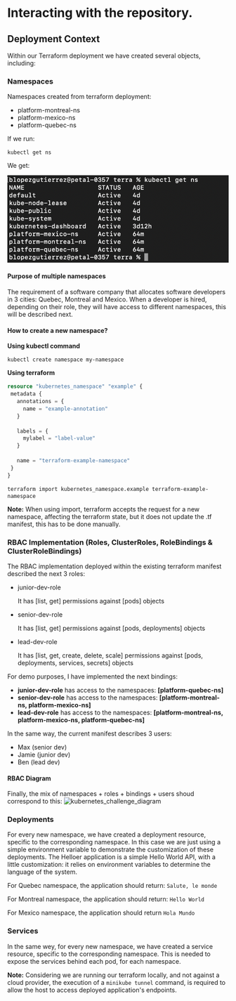 # Interacting with the repository.

## Deployment Context
Within our Terraform deployment we have created several objects, including: 

### Namespaces
Namespaces created from terraform deployment:
* platform-montreal-ns
* platform-mexico-ns
* platform-quebec-ns

If we run:
```console
kubectl get ns
 ```

 We get:
 
 ![alt text](./screenshots/user/image.png)

#### Purpose of multiple namespaces

The requirement of a software company that allocates software developers in 3 cities: Quebec, Montreal and Mexico.
When a developer is hired, depending on their role, they will have access to different namespaces, this will be described next.
#### How to create a new namespace?
**Using kubectl command**
```console
kubectl create namespace my-namespace
 ```

 **Using terraform**
 ```terraform
resource "kubernetes_namespace" "example" {
  metadata {
    annotations = {
      name = "example-annotation"
    }

    labels = {
      mylabel = "label-value"
    }

    name = "terraform-example-namespace"
  }
}
 ```
 ```console
terraform import kubernetes_namespace.example terraform-example-namespace
 ```

 **Note:** When using import, terraform accepts the request for a new namespace, affecting the terraform state, but it does not update the .tf manifest, this has to be done manually.
### RBAC Implementation (Roles, ClusterRoles, RoleBindings & ClusterRoleBindings)
The RBAC implementation deployed within the existing terraform manifest described the next 3 roles:
* junior-dev-role
    
    It has [list, get] permissions against [pods] objects
* senior-dev-role
   
   It has [list, get] permissions against [pods, deployments] objects
* lead-dev-role

    It has [list, get, create, delete, scale] permissions against [pods, deployments, services, secrets] objects


For demo purposes, I have implemented the next bindings:
* **junior-dev-role** has access to the namespaces: **[platform-quebec-ns]**
* **senior-dev-role** has access to the namespaces: **[platform-montreal-ns, platform-mexico-ns]**
* **lead-dev-role** has access to the namespaces: **[platform-montreal-ns, platform-mexico-ns, platform-quebec-ns]**

In the same way, the current manifest describes 3 users:
* Max (senior dev)
* Jamie (junior dev)
* Ben (lead dev)

#### RBAC Diagram

Finally, the mix of namespaces + roles + bindings + users shoud correspond to this:
![kubernetes_challenge_diagram](https://github.com/user-attachments/assets/5c77ec34-6aeb-4306-bb2c-2b9f08abe77d)

### Deployments
For every new namespace, we have created a deployment resource, specific to the corresponding namespace. In this case we are just using a simple environment variable to demonstrate the customization of these deployments.
The Helloer application is a simple Hello World API, with a little customization: it relies on environment variables to determine the language of the system.

For Quebec namespace, the application should return: `Salute, le monde`

For Montreal namespace, the application should return: `Hello World`

For Mexico namespace, the application should return `Hola Mundo`

### Services
In the same wey, for every new namespace, we have created a service resource, specific to the corresponding namespace. This is needed to expose the services behind each pod, for each namespace.

**Note:** Considering we are running our terraform locally, and not against a cloud provider, the execution of a `minikube tunnel` command, is required to allow the host to access deployed application's endpoints.
